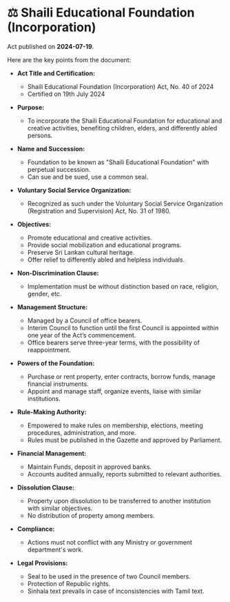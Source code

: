# ⚖️  Shaili Educational Foundation (Incorporation)

Act published on **2024-07-19**.

Here are the key points from the document:

- **Act Title and Certification:**
  - Shaili Educational Foundation (Incorporation) Act, No. 40 of 2024
  - Certified on 19th July 2024

- **Purpose:**
  - To incorporate the Shaili Educational Foundation for educational and creative activities, benefiting children, elders, and differently abled persons.

- **Name and Succession:**
  - Foundation to be known as "Shaili Educational Foundation" with perpetual succession.
  - Can sue and be sued, use a common seal.

- **Voluntary Social Service Organization:**
  - Recognized as such under the Voluntary Social Service Organization (Registration and Supervision) Act, No. 31 of 1980.

- **Objectives:**
  - Promote educational and creative activities.
  - Provide social mobilization and educational programs.
  - Preserve Sri Lankan cultural heritage.
  - Offer relief to differently abled and helpless individuals.

- **Non-Discrimination Clause:**
  - Implementation must be without distinction based on race, religion, gender, etc.

- **Management Structure:**
  - Managed by a Council of office bearers.
  - Interim Council to function until the first Council is appointed within one year of the Act’s commencement.
  - Office bearers serve three-year terms, with the possibility of reappointment.

- **Powers of the Foundation:**
  - Purchase or rent property, enter contracts, borrow funds, manage financial instruments.
  - Appoint and manage staff, organize events, liaise with similar institutions.

- **Rule-Making Authority:**
  - Empowered to make rules on membership, elections, meeting procedures, administration, and more.
  - Rules must be published in the Gazette and approved by Parliament.

- **Financial Management:**
  - Maintain Funds, deposit in approved banks.
  - Accounts audited annually, reports submitted to relevant authorities.

- **Dissolution Clause:**
  - Property upon dissolution to be transferred to another institution with similar objectives.
  - No distribution of property among members.

- **Compliance:**
  - Actions must not conflict with any Ministry or government department's work.

- **Legal Provisions:**
  - Seal to be used in the presence of two Council members.
  - Protection of Republic rights.
  - Sinhala text prevails in case of inconsistencies with Tamil text.
